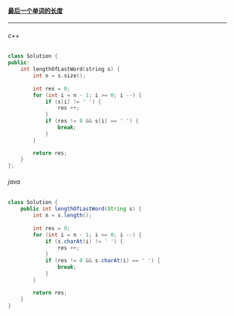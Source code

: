 #### <a href="https://leetcode.cn/problems/length-of-last-word/submissions/">最后一个单词的长度</a>

-----------

###### c++

```c++
class Solution {
public:
    int lengthOfLastWord(string s) {
        int n = s.size();
        
        int res = 0;
        for (int i = n - 1; i >= 0; i --) {
            if (s[i] != ' ') {
                res ++;
            }
            if (res != 0 && s[i] == ' ') {
                break;
            }
        }

        return res;
    }
};
```

###### java

```java
class Solution {
    public int lengthOfLastWord(String s) {
        int n = s.length();
        
        int res = 0;
        for (int i = n - 1; i >= 0; i --) {
            if (s.charAt(i) != ' ') {
                res ++;
            }
            if (res != 0 && s.charAt(i) == ' ') {
                break;
            }
        }

        return res;
    }
}
```

